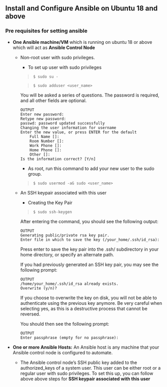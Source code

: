 ## Install and Configure Ansible on Ubuntu 18 and above

### Pre requisites for setting ansible

- **One Ansible machine/VM** which is running on ubuntu 18 or above which will act as **Ansible Control Node**
  - Non-root user with sudo privileges.
    - To set up user with sudo privileges
    
    > `$ sudo su -`
    
    > `$ sudo adduser <user_name>`
    
    You will be asked a series of questions. The password is required, and all other fields are optional.
    ```
    OUTPUT
    Enter new password: 
    Retype new password: 
    passwd: password updated successfully
    Changing the user information for username
    Enter the new value, or press ENTER for the default
	    Full Name []: 
	    Room Number []: 
	    Work Phone []: 
	    Home Phone []: 
	    Other []: 
    Is the information correct? [Y/n] 
    ```
    - As root, run this command to add your new user to the sudo group.
    
    > `$ sudo usermod -aG sudo <user_name> `
 
  - An SSH keypair associated with this user
    - Creating the Key Pair
    > `$ sudo ssh-keygen`
    
    After entering the command, you should see the following output:
    ```
    OUTPUT
    Generating public/private rsa key pair.
    Enter file in which to save the key (/your_home/.ssh/id_rsa):
    ```
    Press enter to save the key pair into the .ssh/ subdirectory in your home directory, or specify an alternate path.
    
    If you had previously generated an SSH key pair, you may see the following prompt:
    ```
    OUTPUT
    /home/your_home/.ssh/id_rsa already exists.
    Overwrite (y/n)?
    ```
    If you choose to overwrite the key on disk, you will not be able to authenticate using the previous key anymore. Be very careful when selecting yes, as this is a destructive process that cannot be reversed.

    You should then see the following prompt:
    ```
    OUTPUT
    Enter passphrase (empty for no passphrase):
    
    ```
    
- **One or more Ansible Hosts:** An Ansible host is any machine that your Ansible control node is configured to automate.
	- The Ansible control node’s SSH public key added to the authorized_keys of a system user. This user can be either root or a regular user with sudo privileges. 
	To set this up, you can follow above above steps for **SSH keypair associated with this user**
    
    

    
    
